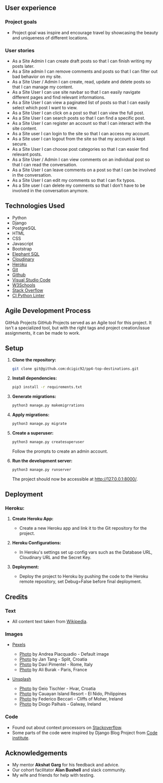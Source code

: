 ## User experience

### Project goals
- Project goal was inspire and encourage travel by showcasing the beauty and uniqueness of different locations.

### User stories

- As a Site Admin I can create draft posts so that I can finish writing my posts later.
- As a Site admin I can remove comments and posts so that I can filter out bad behavior on my site.
- As a Site User / Admin I can create, read, update and delete posts so that I can manage my content.
- As a Site User I can use site navbar so that I can easily navigate different pages and find relevant informations.
- As a Site User I can view a paginated list of posts so that I can easily select which post I want to view.
- As a Site User I can click on a post so that I can view the full post.
- As a Site User I can search posts so that I can find a specific post.
- As a Site User I can register an account so that I can interact with the site content.
- As a Site user I can login to the site so that I can access my account.
- As a Site user I can logout from the site so that my account is kept secure.
- As a Site User I can choose post categories so that I can easier find relevant posts.
- As a Site User / Admin I can view comments on an individual post so that I can read the conversation.
- As a Site User I can leave comments on a post so that I can be involved in the conversation.
- As a Site User I can edit my comments so that I can fix typos.
- As a Site user I can delete my comments so that I don't have to be involved in the conversation anymore.


## Technologies Used
- Python
- Django
- PostgreSQL
- HTML
- CSS
- Javascript
- Bootstrap
- [Elephant SQL](https://www.elephantsql.com/)
- [Cloudinary](https://cloudinary.com/)
- [Heroku](https://heroku.com/)
- [Git](https://git-scm.com/)
- [Github](https://github.com/)
- [Visual Studio Code](https://code.visualstudio.com/)
- [W3Schools](https://www.w3schools.com/)
- [Stack Overflow](https://stackoverflow.com/)
- [CI Python Linter](https://pep8ci.herokuapp.com/)

## Agile Development Process
GitHub Projects
GitHub Projects served as an Agile tool for this project. It isn't a specialized tool, but with the right tags and project creation/issue assignments, it can be made to work.

## Setup

1. **Clone the repository:**

   ```bash
   git clone git@github.com:dcigic92/pp4-top-destinations.git
   ```

2. **Install dependencies:**

   ```bash
   pip3 install -r requirements.txt
   ```

3. **Generate migrations:**

   ```bash
   python3 manage.py makemigrrations
   ```

4. **Apply migrations:**

   ```bash
   python3 manage.py migrate
   ```

5. **Create a superuser:**

   ```bash
   python3 manage.py createsuperuser
   ```

   Follow the prompts to create an admin account.

6. **Run the development server:**

   ```bash
   python3 manage.py runserver
   ```

   The project should now be accessible at http://127.0.0.1:8000/.

## Deployment

### Heroku:

1. **Create Heroku App:**
   - Create a new Heroku app and link it to the Git repository for the project.

2. **Heroku Configurations:**
   - In Heroku's settings set up config vars such as the Database URL, Cloudinary URL and the Secret Key.

3. **Deployment:**
   - Deploy the project to Heroku by pushing the code to the Heroku remote repository, set Debug=False before final deployment.


## Credits

### Text

- All content text taken from [Wikipedia](https://wikipedia.org/).

### Images 

- [Pexels](https://www.pexels.com/)
    - [Photo](https://www.pexels.com/photo/person-with-toy-airplane-on-world-map-3769138/) by Andrea Piacquadio - Default image
    - [Photo](https://www.pexels.com/photo/view-of-the-coast-in-split-croatia-18759978/) by Jan Tang - Split, Croatia
    - [Photo](https://www.pexels.com/photo/colosseum-rome-italy-2064827/) by Davi Pimentel - Rome, Italy
    - [Photo](https://www.pexels.com/photo/illuminated-eiffel-tower-at-night-19738542/) by Ali Burak - Paris, France

- [Unsplash](https://unsplash.com/)
    - [Photo](https://unsplash.com/photos/aerial-view-of-city-buildings-during-daytime-zTiYT7HHzAE) by Geio Tischler - Hvar, Croatia
    - [Photo](https://unsplash.com/photos/silhouette-of-trees-near-body-of-water-during-sunset-FjCKt9WGxcI) by Cauayan Island Resort - El Nido, Philippines
    - [Photo](https://unsplash.com/photos/green-and-brown-mountain-beside-body-of-water-during-sunset-AEallbg9q_A) by Federico Beccari - Cliffs of Moher, Ireland
    - [Photo](https://unsplash.com/photos/brown-and-white-concrete-houses-tnzzr8HpLhs) by Diogo Palhais - Galway, Ireland

### Code

- Found out about context processors on [Stackoverflow](https://stackoverflow.com/).
- Some parts of the code were inspired by Django Blog Project from [Code institute](https://learn.codeinstitute.net/dashboard).

## Acknowledgements

- My mentor **Akshat Garg** for his feedback and advice.
- Our cohort facilitator **Alan Bushell** and slack community.
- My wife and friends for help with testing.